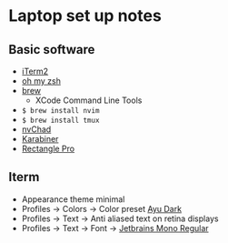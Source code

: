 # Laptop set up notes 

## Basic software
* [iTerm2](https://iterm2.com)
* [oh my zsh](https://ohmyz.sh)
* [brew](https://brew.sh)
  * XCode Command Line Tools
* `$ brew install nvim`
* `$ brew install tmux`
* [nvChad](https://nvchad.com/docs/quickstart/install)
* [Karabiner](http://karabiner-elements.pqrs.org/)
* [Rectangle Pro](https://rectangleapp.com/pro)

## Iterm 
* Appearance theme minimal
* Profiles -> Colors -> Color preset [Ayu Dark](https://github.com/hwyncho/ayu-iTerm)
* Profiles -> Text -> Anti aliased text on retina displays
* Profiles -> Text -> Font -> [Jetbrains Mono Regular](https://www.jetbrains.com/lp/mono/)



